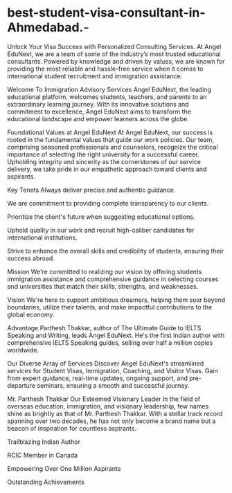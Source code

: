 # best-student-visa-consultant-in-Ahmedabad.-
Unlock Your Visa Success with Personalized Consulting Services.
At Angel EduNext, we are a team of some of the industry’s most trusted educational consultants. Powered by knowledge and driven by values, we are known for providing the most reliable and hassle-free service when it comes to international student recruitment and immigration assistance.

Welcome To Immigration Advisory Services
Angel EduNext, the leading educational platform, welcomes students, teachers, and parents to an extraordinary learning journey. With its innovative solutions and commitment to excellence, Angel EduNext aims to transform the educational landscape and empower learners across the globe.

Foundational Values at Angel EduNext
At Angel EduNext, our success is rooted in the fundamental values that guide our work policies. Our team, comprising seasoned professionals and counselors, recognize the critical importance of selecting the right university for a successful career. Upholding integrity and sincerity as the cornerstones of our service delivery, we take pride in our empathetic approach toward clients and aspirants.

Key Tenets
Always deliver precise and authentic guidance.

We are commitment to providing complete transparency to our clients.

Prioritize the client's future when suggesting educational options.

Uphold quality in our work and recruit high-caliber candidates for international institutions.

Strive to enhance the overall skills and credibility of students, ensuring their success abroad.

Mission
We're committed to realizing our vision by offering students immigration assistance and comprehensive guidance in selecting courses and universities that match their skills, strengths, and weaknesses.

Vision
We're here to support ambitious dreamers, helping them soar beyond boundaries, utilize their talents, and make impactful contributions to the global economy.

Advantage
Parthesh Thakkar, author of The Ultimate Guide to IELTS Speaking and Writing, leads Angel EduNext. He's the first Indian author with comprehensive IELTS Speaking guides, selling over half a million copies worldwide.

Our Diverse Array of Services
Discover Angel EduNext's streamlined services for Student Visas, Immigration, Coaching, and Visitor Visas. Gain from expert guidance, real-time updates, ongoing support, and pre-departure seminars, ensuring a smooth and successful journey.

Mr. Parthesh Thakkar
Our Esteemed Visionary Leader
In the field of overseas education, immigration, and visionary leadership, few names shine as brightly as that of Mr. Parthesh Thakkar. With a stellar track record spanning over two decades, he has not only become a brand name but a beacon of inspiration for countless aspirants.

Trailblazing Indian Author

RCIC Member in Canada

Empowering Over One Million Aspirants

Outstanding Achievements


